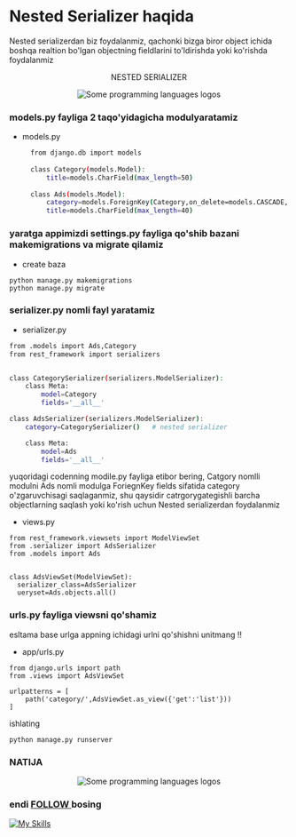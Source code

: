 # Nested Serializer haqida

Nested serializerdan biz foydalanmiz, qachonki bizga biror object ichida boshqa realtion bo'lgan objectning fieldlarini to'ldirishda  yoki ko'rishda foydalanmiz


<p align="center">
NESTED SERIALIZER

</p>

<p align="center">

<img src="https://i.stack.imgur.com/FW9Qe.png" alt="Some programming languages logos">
</p>

### models.py fayliga 2 taqo'yidagicha modulyaratamiz
* models.py
  ```sh
    from django.db import models
    
    class Category(models.Model):
        title=models.CharField(max_length=50)
    
    class Ads(models.Model):
        category=models.ForeignKey(Category,on_delete=models.CASCADE,related_name='category')
        title=models.CharField(max_length=40)
  ```

### yaratga appimizdi settings.py fayliga qo'shib bazani makemigrations va migrate qilamiz
* create baza
```
python manage.py makemigrations
python manage.py migrate
```


### serializer.py nomli fayl yaratamiz
* serializer.py

```sh
from .models import Ads,Category
from rest_framework import serializers


class CategorySerializer(serializers.ModelSerializer):
    class Meta:
        model=Category
        fields='__all__'

class AdsSerializer(serializers.ModelSerializer):
    category=CategorySerializer()   # nested serializer 

    class Meta:
        model=Ads
        fields='__all__'
```

  yuqoridagi codenning modile.py fayliga etibor bering, Catgory nomlli modulni Ads nomli modulga ForiegnKey fields sifatida category o'zgaruvchisagi saqlaganmiz, shu qaysidir catrgorygategishli barcha objectlarning saqlash yoki ko'rish uchun Nested serializerdan foydalanmiz


* views.py

```
from rest_framework.viewsets import ModelViewSet
from .serializer import AdsSerializer
from .models import Ads


class AdsViewSet(ModelViewSet):
  serializer_class=AdsSerializer
  ueryset=Ads.objects.all()
```

### urls.py fayliga viewsni qo'shamiz 
esltama base urlga appning ichidagi urlni qo'shishni unitmang !!

* app/urls.py
```
from django.urls import path
from .views import AdsViewSet

urlpatterns = [
    path('category/',AdsViewSet.as_view({'get':'list'}))
]
```

ishlating
```
python manage.py runserver
```


### NATIJA


<p align="center">

<img src="https://github.com/fayzullohblog/test/blob/main/media/nested/Screenshot%20from%202023-12-06%2020-29-11.png" alt="Some programming languages logos">

</p>

### endi [FOLLOW ](https://github.com/fayzullohblog)  bosing 




[![My Skills](https://skillicons.dev/icons?i=python,django,postgresql,git,aws,html,css)](https://skillicons.dev)



























  

  

